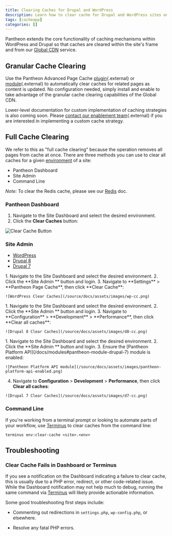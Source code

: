 ```yaml
---
title: Clearing Caches for Drupal and WordPress
description: Learn how to clear cache for Drupal and WordPress sites on Pantheon's Global CDN.
tags: [cacheapp]
categories: []
---
```

Pantheon extends the core functionality of caching mechanisms within WordPress and Drupal so that caches are cleared within the site's frame and from our [Global CDN](/docs/global-cdn/) service.

## Granular Cache Clearing
Use the Pantheon Advanced Page Cache [plugin](https://wordpress.org/plugins/pantheon-advanced-page-cache/){.external} or [module](https://www.drupal.org/project/pantheon_advanced_page_cache){.external} to automatically clear caches for related pages as content is updated. No configuration needed, simply install and enable to take advantage of the granular cache clearing capabilities of the Global CDN.

Lower-level documentation for custom implementation of caching strategies is also coming soon. Please [contact our enablement team](https://pantheon.io/agencies/learn-pantheon?docs){.external} if you are interested in implementing a custom cache strategy.

## Full Cache Clearing
We refer to this as "full cache clearing" because the operation removes all pages from cache at once. There are three methods you can use to clear all caches for a given [environment](/docs/pantheon-workflow/) of a site:

- Pantheon Dashboard
- Site Admin
- Command Line

*Note:* To clear the Redis cache, please see our [Redis](/docs/redis/#clear-cache) doc.

### Pantheon Dashboard
1. Navigate to the Site Dashboard and select the desired environment.
2. Click the **Clear Caches** button:

  ![Clear Cache Button](/source/docs/assets/images/clear-cache-button.png)

### Site Admin
<!-- Nav tabs -->
<ul class="nav nav-tabs" role="tablist">
  <!-- Active tab -->
  <li id="tab-1-id" role="presentation" class="active"><a href="#tab-1-anchor" aria-controls="tab-1-anchor" role="tab" data-toggle="tab">WordPress</a></li>

  <!-- 2nd Tab Nav -->
  <li id="tab-2-id" role="presentation"><a href="#tab-2-anchor" aria-controls="tab-2-anchor" role="tab" data-toggle="tab">Drupal 8</a></li>

  <!-- 3rd Tab Nav -->
  <li id="tab-3-id" role="presentation"><a href="#tab-3-anchor" aria-controls="tab-3-anchor" role="tab" data-toggle="tab">Drupal 7</a></li>
</ul>

<!-- Tab panes -->
<div class="tab-content">
  <!-- Active pane content -->
  <div role="tabpanel" class="tab-pane active" id="tab-1-anchor" markdown="1">
  1. Navigate to the Site Dashboard and select the desired environment.
  2. Click the **Site Admin <span class="glyphicons glyphicons-new-window-alt"></span>** button and login.
  3. Navigate to **Settings** > **Pantheon Page Cache**, then click **Clear Cache**:

    ![WordPress Clear Caches](/source/docs/assets/images/wp-cc.png)

  </div>

  <!-- 2nd pane content -->
  <div role="tabpanel" class="tab-pane" id="tab-2-anchor" markdown="1">
  1. Navigate to the Site Dashboard and select the desired environment.
  2. Click the **Site Admin <span class="glyphicons glyphicons-new-window-alt"></span>** button and login.
  3. Navigate to **Configuration** > **Development** > **Performance**, then click **Clear all caches**:

    ![Drupal 8 Clear Caches](/source/docs/assets/images/d8-cc.png)

  </div>

  <!-- 3rd pane content -->
  <div role="tabpanel" class="tab-pane" id="tab-3-anchor" markdown="1">
  1. Navigate to the Site Dashboard and select the desired environment.
  2. Click the **Site Admin <span class="glyphicons glyphicons-new-window-alt"></span>** button and login.
  3. Ensure the [Pantheon Platform API](/docs/modules#pantheon-module-drupal-7) module is enabled:

    ![Pantheon Platform API module](/source/docs/assets/images/pantheon-platform-api-enabled.png)

  4. Navigate to **Configuration** > **Development** > **Performance**, then click **Clear all caches**:

    ![Drupal 7 Clear Caches](/source/docs/assets/images/d7-cc.png)

  </div>
</div>


### Command Line
If you're working from a terminal prompt or looking to automate parts of your workflow, use [Terminus](/docs/terminus/) to clear caches from the command line:

```
terminus env:clear-cache <site>.<env>
```

## Troubleshooting
### Clear Cache Fails in Dashboard or Terminus
If you see a notification on the Dashboard indicating a failure to clear cache, this is usually due to a PHP error, redirect, or other code-related issue. While the Dashboard notification may not help much to debug, running the same command via [Terminus](/docs/terminus/) will likely provide actionable information.

Some good troubleshooting first steps include:

 - Commenting out redirections in `settings.php`, `wp-config.php`, or elsewhere.

 - Resolve any fatal PHP errors.
